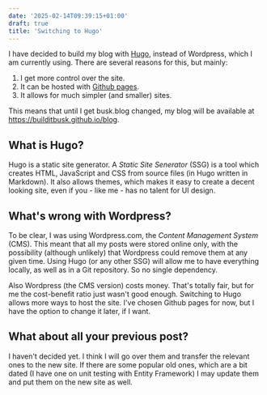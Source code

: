 ```yaml
---
date: '2025-02-14T09:39:15+01:00'
draft: true
title: 'Switching to Hugo'
---
```


I have decided to build my blog with [Hugo](https://gohugo.io), instead of Wordpress, which I am currently using. There are several reasons for this, but mainly:
1. I get more control over the site.
2. It can be hosted with [Github pages](https://pages.github.com).
3. It allows for much simpler (and smaller) sites.

This means that until I get busk.blog changed, my blog will be available at https://builditbusk.github.io/blog.

## What is Hugo?
Hugo is a static site generator. A _Static Site Senerator_ (SSG) is a tool which creates HTML, JavaScript and CSS from source files (in Hugo written in Markdown). It also allows themes, which makes it easy to create a decent looking site, even if you - like me - has no talent for UI design.

## What's wrong with Wordpress?
To be clear, I was using Wordpress.com, the _Content Management System_ (CMS). This meant that all my posts were stored online only, with the possibility (although unlikely) that Wordpress could remove them at any given time. Using Hugo (or any other SSG) will allow me to have everything locally, as well as in a Git repository. So no single dependency.

Also Wordpress (the CMS version) costs money. That's totally fair, but for me the cost-benefit ratio just wasn't good enough. Switching to Hugo allows more ways to host the site. I've chosen Github pages for now, but I have the option to change it later, if I want.

## What about all your previous post?
I haven't decided yet. I think I will go over them and transfer the relevant ones to the new site. If there are some popular old ones, which are a bit dated (I have one on unit testing with Entity Framework) I may update them and put them on the new site as well.